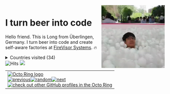 <img align="right" width="200" height="200" src="https://github.com/loong/loong/raw/master/assets/2020-mood.gif">

# I turn beer into code

Hello friend. This is Long from Überlingen, Germany. I turn beer into code and create self-aware factories at [FireVisor Systems](http://api.mixpanel.com/track/?data=eyJldmVudCI6Ik9wZW4gRmlyZVZpc29yIFdlYnNpdGUgZnJvbSBHaXRIdWIgbG9vbmcgcGFnZSIsInByb3BlcnRpZXMiOnsidG9rZW4iOiIwYjliZjBlNWZlM2I0YTE4ZTUwNzdjMzY0M2FiODgxNCIsImx2bCI6MiwiaXAiOjF9fQ==&redirect=https://firevisor.com). 🔥

<details><summary>Countries visited (34)</summary>

#### Home

* Current: 🇸🇬
* Past homes: 🇩🇪🇻🇳🇭🇰🇹🇼🇬🇧

#### Visited

| Region        | Country                       
|---------------| -------                       
| Europe        | 🇩🇪🇬🇧🇨🇭🇦🇹🇫🇷🇮🇹🇹🇷🇩🇰🇨🇿🇵🇱🇸🇮🇸🇰🇪🇸🇲🇹
| Asia          | 🇸🇬🇻🇳🇭🇰🇹🇼🇨🇳🇮🇩🇲🇾🇹🇭🇱🇦🇰🇭🇲🇲🇮🇳🇲🇴🇰🇷🇯🇵🇮🇱
| Africa        | 🇪🇬🇹🇳
| North America | 🇺🇸🇨🇦
| South America | ¯\\_(ツ)_/¯ 😢

</details>

<img src="https://hitcounter.pythonanywhere.com/count/tag.svg?url=https%3A%2F%2Fgithub.com%2Floong%2Floong" alt="Hits">

<img src="http://api.mixpanel.com/track/?data=eyJldmVudCI6IkdpdEh1YiBwYWdlIG9wZW5lZCIsInByb3BlcnRpZXMiOnsidG9rZW4iOiIwYjliZjBlNWZlM2I0YTE4ZTUwNzdjMzY0M2FiODgxNCIsImx2bCI6MSwiaXAiOjF9fQ==&img=1">


<table><tbody><tr><td><a href="https://octo-ring.com/"><img src="https://octo-ring.com/static/img/widget/top.png" width="99%" alt="Octo Ring logo" align="top"></a><br><a href="https://octo-ring.com/p/loong/prev"><img src="https://octo-ring.com/static/img/widget/prev.png" width="33%" alt="previous" align="top" title="previous profile"></a><a href="https://octo-ring.com/p/loong/random"><img src="https://octo-ring.com/static/img/widget/random.png" width="33%" alt="random" align="top" title="random profile"></a><a href="https://octo-ring.com/p/loong/next"><img src="https://octo-ring.com/static/img/widget/next.png" width="33%" alt="next" align="top" title="next profile"></a><br><a href="https://octo-ring.com/"><img src="https://octo-ring.com/static/img/widget/bottom.png" width="99%" alt="check out other GitHub profiles in the Octo Ring" align="top"></a></td></tr></tbody></table>
